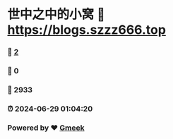 # 世中之中的小窝 :link: https://blogs.szzz666.top 
### :page_facing_up: [2](https://blogs.szzz666.top/tag.html) 
### :speech_balloon: 0 
### :hibiscus: 2933 
### :alarm_clock: 2024-06-29 01:04:20 
### Powered by :heart: [Gmeek](https://github.com/Meekdai/Gmeek)
